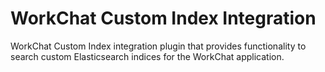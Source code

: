 # WorkChat Custom Index Integration

WorkChat Custom Index integration plugin that provides functionality to search custom Elasticsearch indices for the WorkChat application. 
